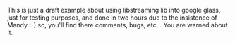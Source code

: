 This is just a draft example about using libstreaming lib into google glass, just for testing purposes, and done in two hours due to the insistence of Mandy :-) so, you'll find there comments, bugs, etc... You are warned about it.
